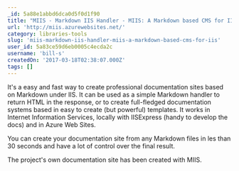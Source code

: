 ```yaml
---
_id: 5a88e1abbd6dca0d5f0d1f90
title: "MIIS - Markdown IIS Handler - MIIS: A Markdown based CMS for IIS"
url: 'http://miis.azurewebsites.net/'
category: libraries-tools
slug: 'miis-markdown-iis-handler-miis-a-markdown-based-cms-for-iis'
user_id: 5a83ce59d6eb0005c4ecda2c
username: 'bill-s'
createdOn: '2017-03-18T02:38:07.000Z'
tags: []
---
```


It's a easy and fast way to create professional documentation sites based on Markdown under IIS. It can be used as a simple Markdown handler to return HTML in the response, or to create full-fledged documentation systems based in easy to create (but powerful) templates. It works in Internet Information Services, locally with IISExpress (handy to develop the docs) and in Azure Web Sites.

You can create your documentation site from any Markdown files in les than 30 seconds and have a lot of control over the final result.

The project's own documentation site has been created with MIIS.
